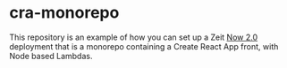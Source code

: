# cra-monorepo

This repository is an example of how you can set up a Zeit [Now 2.0](https://zeit.co/now) deployment that is a monorepo containing a Create React App front, with Node based Lambdas.
